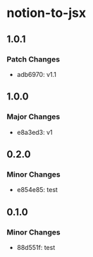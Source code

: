 # notion-to-jsx

## 1.0.1

### Patch Changes

- adb6970: v1.1

## 1.0.0

### Major Changes

- e8a3ed3: v1

## 0.2.0

### Minor Changes

- e854e85: test

## 0.1.0

### Minor Changes

- 88d551f: test
